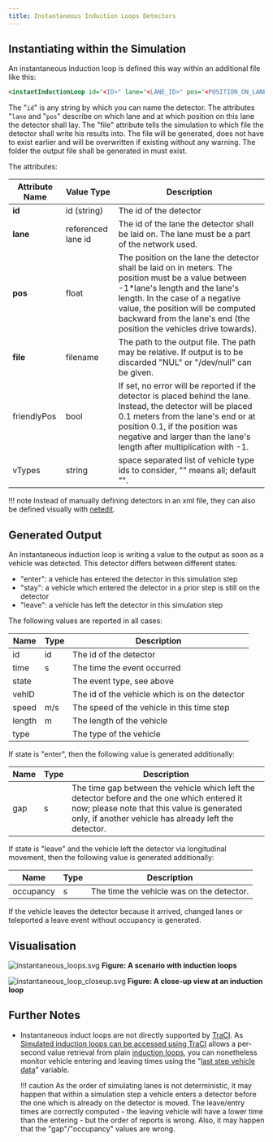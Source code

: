 ```yaml
---
title: Instantaneous Induction Loops Detectors
---
```


## Instantiating within the Simulation

An instantaneous induction loop is defined this way within an additional
file like this:

```xml
<instantInductionLoop id="<ID>" lane="<LANE_ID>" pos="<POSITION_ON_LANE>" file="<OUTPUT_FILE>" [friendlyPos="x"]/>
```


The "`id`" is any string by which you can name
the detector. The attributes "`lane` and
"`pos`" describe on which lane and at which
position on this lane the detector shall lay. The "file" attribute tells
the simulation to which file the detector shall write his results into.
The file will be generated, does not have to exist earlier and will be
overwritten if existing without any warning. The folder the output file
shall be generated in must exist.

The attributes:

| Attribute Name | Value Type         | Description                                                                                           |
| -------------- | ------------------ | ------------------------------------------------------------------------------------------------------ |
| **id**         | id (string)        | The id of the detector                                                                                |
| **lane**       | referenced lane id | The id of the lane the detector shall be laid on. The lane must be a part of the network used.         |
| **pos**        | float              | The position on the lane the detector shall be laid on in meters. The position must be a value between -1\*lane's length and the lane's length. In the case of a negative value, the position will be computed backward from the lane's end (the position the vehicles drive towards). |
| **file**       | filename           | The path to the output file. The path may be relative. If output is to be discarded "NUL" or "/dev/null" can be given.      |
| friendlyPos    | bool               | If set, no error will be reported if the detector is placed behind the lane. Instead, the detector will be placed 0.1 meters from the lane's end or at position 0.1, if the position was negative and larger than the lane's length after multiplication with -1.                      |
| vTypes         | string             | space separated list of vehicle type ids to consider, "" means all; default "".                       |

!!! note
    Instead of manually defining detectors in an xml file, they can also be defined visually with [netedit](../../netedit.md).

## Generated Output

An instantaneous induction loop is writing a value to the output as soon
as a vehicle was detected. This detector differs between different
states:

- "enter": a vehicle has entered the detector in this simulation step
- "stay": a vehicle which entered the detector in a prior step is
  still on the detector
- "leave": a vehicle has left the detector in this simulation step

The following values are reported in all cases:

| Name   | Type | Description                                    |
| ------ | ---- | ---------------------------------------------- |
| id     | id   | The id of the detector                         |
| time   | s    | The time the event occurred                    |
| state  |      | The event type, see above                      |
| vehID  |      | The id of the vehicle which is on the detector |
| speed  | m/s  | The speed of the vehicle in this time step     |
| length | m    | The length of the vehicle                      |
| type   |      | The type of the vehicle                        |

If state is "enter", then the following value is generated additionally:

| Name | Type | Description        |
| ---- | ---- | -------------------------------------------------------------------------------------------------------- |
| gap  | s    | The time gap between the vehicle which left the detector before and the one which entered it now; please note that this value is generated only, if another vehicle has already left the detector. |

If state is "leave" and the vehicle left the detector via longitudinal
movement, then the following value is generated additionally:

| Name      | Type | Description                               |
| --------- | ---- | ----------------------------------------- |
| occupancy | s    | The time the vehicle was on the detector. |

If the vehicle leaves the detector because it arrived, changed lanes or
teleported a leave event without occupancy is generated.

## Visualisation

![instantaneous_loops.svg](../../images/Instantaneous_loops.svg "instantaneous_loops.svg") 
**Figure: A scenario with induction loops**


![instantaneous_loop_closeup.svg](../../images/Instantaneous_loop_closeup.svg "instantaneous_loop_closeup.svg") 
**Figure: A close-up view at an
induction loop**

## Further Notes

- Instantaneous induct loops are not directly supported by
  [TraCI](../../TraCI.md). As [Simulated induction loops can be
  accessed using
  TraCI](../../TraCI/Induction_Loop_Value_Retrieval.md) allows a
  per-second value retrieval from plain [induction
  loops](../../Simulation/Output/Induction_Loops_Detectors_(E1).md),
  you can nonetheless monitor vehicle entering and leaving times using
  the "[last step vehicle
  data](../../TraCI/Induction_Loop_Value_Retrieval.md#response_to_last_steps_vehicle_data_0x17)"
  variable.

  !!! caution
      As the order of simulating lanes is not deterministic, it may happen that within a simulation step a vehicle enters a detector before the one which is already on the detector is moved. The leave/entry times are correctly computed - the leaving vehicle will have a lower time than the entering - but the order of reports is wrong. Also, it may happen that the "gap"/"occupancy" values are wrong.